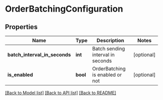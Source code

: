 # OrderBatchingConfiguration

## Properties
Name | Type | Description | Notes
------------ | ------------- | ------------- | -------------
**batch_interval_in_seconds** | **int** | Batch sending interval in seconds | [optional] 
**is_enabled** | **bool** | OrderBatching is enabled or not | [optional] 

[[Back to Model list]](../README.md#documentation-for-models) [[Back to API list]](../README.md#documentation-for-api-endpoints) [[Back to README]](../README.md)


